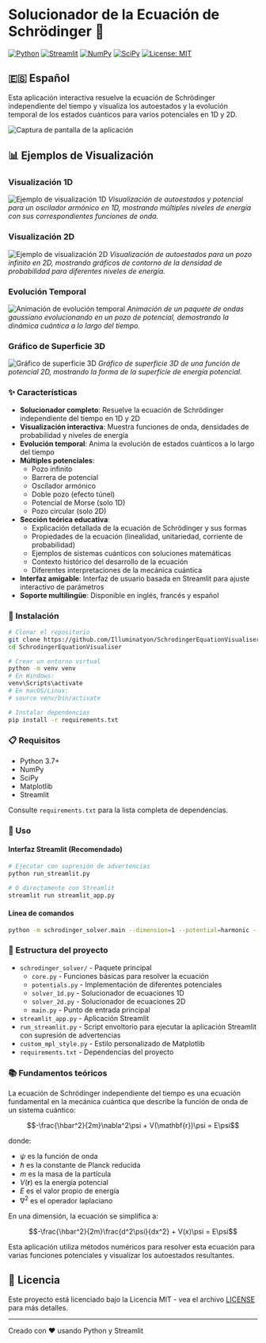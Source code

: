 # Solucionador de la Ecuación de Schrödinger 🔬

[![Python](https://img.shields.io/badge/Python-3.7+-blue.svg)](https://www.python.org/downloads/)
[![Streamlit](https://img.shields.io/badge/Streamlit-1.0+-red.svg)](https://streamlit.io/)
[![NumPy](https://img.shields.io/badge/NumPy-1.20+-green.svg)](https://numpy.org/)
[![SciPy](https://img.shields.io/badge/SciPy-1.7+-yellow.svg)](https://scipy.org/)
[![License: MIT](https://img.shields.io/badge/License-MIT-purple.svg)](https://opensource.org/licenses/MIT)

## 🇪🇸 Español

Esta aplicación interactiva resuelve la ecuación de Schrödinger independiente del tiempo y visualiza los autoestados y la evolución temporal de los estados cuánticos para varios potenciales en 1D y 2D.

![Captura de pantalla de la aplicación](../test_colormap_registration.png)

## 📊 Ejemplos de Visualización

### Visualización 1D
![Ejemplo de visualización 1D](../images/1d_example.png)
*Visualización de autoestados y potencial para un oscilador armónico en 1D, mostrando múltiples niveles de energía con sus correspondientes funciones de onda.*

### Visualización 2D
![Ejemplo de visualización 2D](../images/9888097c23b8e5c2824aec468539287b3be3600a0f74890234bf1e8a.png)
*Visualización de autoestados para un pozo infinito en 2D, mostrando gráficos de contorno de la densidad de probabilidad para diferentes niveles de energía.*

### Evolución Temporal
![Animación de evolución temporal](../images/3ba05eaee105a4f7fee19dbd21bac133cc509da45857f0770930fb9c.gif)
*Animación de un paquete de ondas gaussiano evolucionando en un pozo de potencial, demostrando la dinámica cuántica a lo largo del tiempo.*

### Gráfico de Superficie 3D
![Gráfico de superficie 3D](../images/e33246c98d78151748bf603b55ee3b883396913540876c53241adc4e.png)
*Gráfico de superficie 3D de una función de potencial 2D, mostrando la forma de la superficie de energía potencial.*

### ✨ Características

- **Solucionador completo**: Resuelve la ecuación de Schrödinger independiente del tiempo en 1D y 2D
- **Visualización interactiva**: Muestra funciones de onda, densidades de probabilidad y niveles de energía
- **Evolución temporal**: Anima la evolución de estados cuánticos a lo largo del tiempo
- **Múltiples potenciales**:
  - Pozo infinito
  - Barrera de potencial
  - Oscilador armónico
  - Doble pozo (efecto túnel)
  - Potencial de Morse (solo 1D)
  - Pozo circular (solo 2D)
- **Sección teórica educativa**:
  - Explicación detallada de la ecuación de Schrödinger y sus formas
  - Propiedades de la ecuación (linealidad, unitariedad, corriente de probabilidad)
  - Ejemplos de sistemas cuánticos con soluciones matemáticas
  - Contexto histórico del desarrollo de la ecuación
  - Diferentes interpretaciones de la mecánica cuántica
- **Interfaz amigable**: Interfaz de usuario basada en Streamlit para ajuste interactivo de parámetros
- **Soporte multilingüe**: Disponible en inglés, francés y español

### 🔧 Instalación

```bash
# Clonar el repositorio
git clone https://github.com/Illuminatyon/SchrodingerEquationVisualiser.git
cd SchrodingerEquationVisualiser

# Crear un entorno virtual
python -m venv venv
# En Windows:
venv\Scripts\activate
# En macOS/Linux:
# source venv/bin/activate

# Instalar dependencias
pip install -r requirements.txt
```

### 📋 Requisitos

- Python 3.7+
- NumPy
- SciPy
- Matplotlib
- Streamlit

Consulte `requirements.txt` para la lista completa de dependencias.

### 🚀 Uso

#### Interfaz Streamlit (Recomendado)

```bash
# Ejecutar con supresión de advertencias
python run_streamlit.py

# O directamente con Streamlit
streamlit run streamlit_app.py
```

#### Línea de comandos

```bash
python -m schrodinger_solver.main --dimension=1 --potential=harmonic --n_points=1000
```

### 📁 Estructura del proyecto

- `schrodinger_solver/` - Paquete principal
  - `core.py` - Funciones básicas para resolver la ecuación
  - `potentials.py` - Implementación de diferentes potenciales
  - `solver_1d.py` - Solucionador de ecuaciones 1D
  - `solver_2d.py` - Solucionador de ecuaciones 2D
  - `main.py` - Punto de entrada principal
- `streamlit_app.py` - Aplicación Streamlit
- `run_streamlit.py` - Script envoltorio para ejecutar la aplicación Streamlit con supresión de advertencias
- `custom_mpl_style.py` - Estilo personalizado de Matplotlib
- `requirements.txt` - Dependencias del proyecto

### 📚 Fundamentos teóricos

La ecuación de Schrödinger independiente del tiempo es una ecuación fundamental en la mecánica cuántica que describe la función de onda de un sistema cuántico:

$$-\frac{\hbar^2}{2m}\nabla^2\psi + V(\mathbf{r})\psi = E\psi$$

donde:
- $\psi$ es la función de onda
- $\hbar$ es la constante de Planck reducida
- $m$ es la masa de la partícula
- $V(\mathbf{r})$ es la energía potencial
- $E$ es el valor propio de energía
- $\nabla^2$ es el operador laplaciano

En una dimensión, la ecuación se simplifica a:

$$-\frac{\hbar^2}{2m}\frac{d^2\psi}{dx^2} + V(x)\psi = E\psi$$

Esta aplicación utiliza métodos numéricos para resolver esta ecuación para varias funciones potenciales y visualizar los autoestados resultantes.

## 📄 Licencia

Este proyecto está licenciado bajo la Licencia MIT - vea el archivo [LICENSE](../LICENSE) para más detalles.

---

Creado con ❤️ usando Python y Streamlit